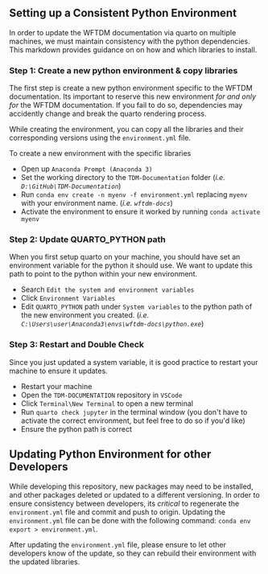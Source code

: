 ## Setting up a Consistent Python Environment

In order to update the WFTDM documentation via quarto on multiple machines, we must maintain consistency with the python dependencies. This markdown provides guidance on on how and which libraries to install.

### Step 1: Create a new python environment & copy libraries

The first step is create a new python environment specific to the WFTDM documentation. Its important to reserve this new environment *for and only for* the WFTDM documentation. If you fail to do so, dependencies may accidently change and break the quarto rendering process.

While creating the environment, you can copy all the libraries and their corresponding versions using the `environment.yml` file. 

To create a new environment with the specific libraries

 - Open up `Anaconda Prompt (Anaconda 3)`
 - Set the working directory to the `TDM-Documentation` folder (*i.e. `D:\GitHub\TDM-Documentation`*)
 - Run `conda env create -n myenv -f environment.yml` replacing `myenv` with your environment name. (*i.e. `wftdm-docs`*)
 - Activate the environment to ensure it worked by running `conda activate myenv`

### Step 2: Update QUARTO_PYTHON path

When you first setup quarto on your machine, you should have set an environment variable for the python it should use. We want to update this path to point to the python within your new environment. 

 - Search `Edit the system and environment variables`
 - Click `Environment Variables`
 - Edit `QUARTO_PYTHON` path under `System variables` to the python path of the new environment you created. (*i.e. `C:\Users\user\Anaconda3\envs\wftdm-docs\python.exe`*)

### Step 3: Restart and Double Check

Since you just updated a system variable, it is good practice to restart your machine to ensure it updates.

 - Restart your machine
 - Open the `TDM-DOCUMENTATION` repository in `VSCode`
 - Click `Terminal\New Terminal` to open a new terminal
 - Run `quarto check jupyter` in the terminal window (you don't have to activate the correct environment, but feel free to do so if you'd like)
 - Ensure the python path is correct


## Updating Python Environment for other Developers

While developing this repository, new packages may need to be installed, and other packages deleted or updated to a different versioning. In order to ensure consistency between developers, its *critical* to regenerate the `environment.yml` file and commit and push to origin. Updating the `environment.yml` file can be done with the following command: `conda env export > environment.yml`. 

After updating the `environment.yml` file, please ensure to let other developers know of the update, so they can rebuild their environment with the updated libraries. 
